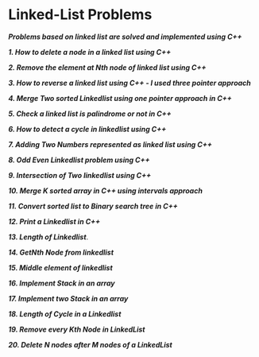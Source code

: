 # Linked-List Problems

***Problems based on linked list are solved and implemented using C++***

***1. How to delete a node in a linked list using C++***

***2. Remove the element at Nth node of linked list using C++***

***3. How to reverse a linked list using C++ - I used three pointer approach***

***4. Merge Two sorted Linkedlist using one pointer approach in C++***

***5. Check a linked list is palindrome or not in C++***

***6. How to detect a cycle in linkedlist using C++***

***7. Adding Two Numbers represented as linked list using C++***

***8. Odd Even Linkedlist problem using C++***

***9. Intersection of Two linkedlist using C++***

***10. Merge K sorted array in C++ using intervals approach***

***11. Convert sorted list to Binary search tree in C++***

***12. Print a Linkedlist in C++***

***13. Length of Linkedlist***.

***14. GetNth Node from linkedlist***

***15. Middle element of linkedlist***

***16. Implement Stack in an array***

***17. Implement two Stack in an array***

***18. Length of Cycle in a Linkedlist***

***19. Remove every Kth Node in LinkedList***

***20. Delete N nodes after M nodes of a LinkedList***







